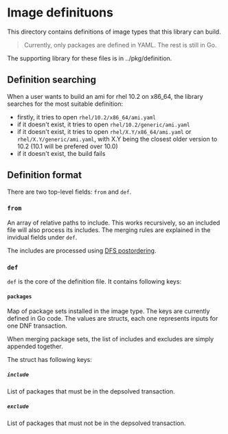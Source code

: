 # Image definituons
This directory contains definitions of image types that this library can build.

> Currently, only packages are defined in YAML. The rest is still in Go.

The supporting library for these files is in ../pkg/definition.

## Definition searching
When a user wants to build an ami for rhel 10.2 on x86_64, the library searches for the most suitable definition:

- firstly, it tries to open `rhel/10.2/x86_64/ami.yaml`
- if it doesn't exist, it tries to open `rhel/10.2/generic/ami.yaml`
- if it doesn't exist, it tries to open `rhel/X.Y/x86_64/ami.yaml` or `rhel/X.Y/generic/ami.yaml`, with X.Y being the closest older version to 10.2 (10.1 will be prefered over 10.0)
- if it doesn't exist, the build fails

## Definition format
There are two top-level fields: `from` and `def`.

### `from`
An array of relative paths to include. This works recursively, so an included file will also process its includes. The merging rules are explained in the invidual fields under `def`.

The includes are processed using [DFS postordering](https://en.wikipedia.org/wiki/Depth-first_search#Vertex_orderings).

### `def`
`def` is the core of the definition file. It contains following keys:

#### `packages`
Map of package sets installed in the image type. The keys are currently defined in Go code. The values are structs, each one represents inputs for one DNF transaction.

When merging package sets, the list of includes and excludes are simply appended together.

The struct has following keys:

##### `include`
List of packages that must be in the depsolved transaction.

##### `exclude`
List of packages that must not be in the depsolved transaction.
